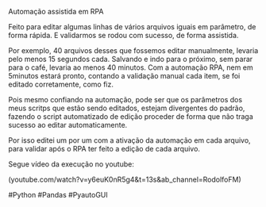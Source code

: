 Automação assistida em RPA

Feito para editar algumas linhas de vários arquivos iguais em parâmetro, de forma rápida. E validarmos se rodou com sucesso, de forma assistida.

Por exemplo, 40 arquivos desses que fossemos editar manualmente, levaria pelo menos 15 segundos cada. Salvando e indo para o próximo, sem parar para o café, levaria ao menos 40 minutos. Com a automação RPA, nem em 5minutos estará pronto, contando a validação manual cada item, se foi editado corretamente, como fiz. 

Pois mesmo confiando na automação, pode ser que os parâmetros dos meus scritps que estão sendo editados, estejam divergentes do padrão, fazendo o script automatizado de edição proceder de forma que não traga sucesso ao editar automaticamente. 

Por isso editei um por um com a ativação da automação em cada arquivo, para validar após o RPA ter feito a edição de cada arquivo. 


Segue vídeo da execução no youtube:

(youtube.com/watch?v=y6euK0nR5g4&t=13s&ab_channel=RodolfoFM)


#Python
#Pandas
#PyautoGUI
